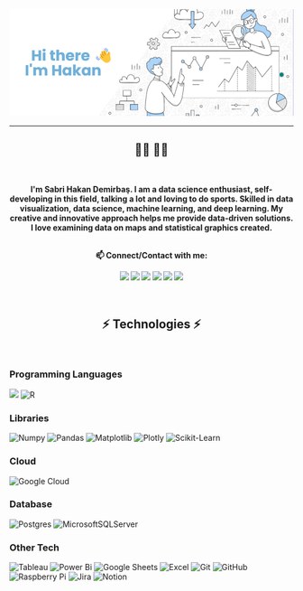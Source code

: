<img src="https://github.com/SHaken53/SHaken53/blob/main/Haken.png?raw=true">

<hr>
<div align="center">
<h2>👨‍💻   👨‍💻</h2>
</div>

<br>
<div align="center">
<p><b><center>
  I'm Sabri Hakan Demirbaş. I am a data science enthusiast, self-developing in this field, talking a lot and loving to do sports. Skilled in data visualization, data science, machine learning, and deep learning. My creative and innovative approach helps me provide data-driven solutions. I love examining data on maps and statistical graphics created.
  <br><br>
  
  📫 Connect/Contact with me:

  <a href="https://www.linkedin.com/in/sabrihakandemirbas/" title="LinkedIn Profile">
    <img src="https://img.shields.io/badge/LinkedIn-0077B5?style=for-the-badge&logo=linkedin&logoColor=white"></a>
  <a href="mailto:sabrihakandemirbas@gmail.com">
    <img src="https://img.shields.io/badge/Gmail-D14836?style=for-the-badge&logo=gmail&logoColor=white"></a>
  <a href="https://www.kaggle.com/sabrihakandemirba" title="Kaggle"><img  src="https://img.shields.io/badge/Kaggle-20BEFF?style=for-the-badge&logo=Kaggle&logoColor=white"></a>
  <a href="https://www.hackerrank.com/sabrihakandemir1?hr_r=1" title="HackerRank"><img  src="https://img.shields.io/badge/HackerRank-00EA64.svg?style=for-the-badge&logo=HackerRank&logoColor=white"></a>
  <a href="https://medium.com/@sabrihakandemirbas" title="Medium"><img  src="https://img.shields.io/badge/Medium-12100E?style=for-the-badge&logo=medium&logoColor=white)"></a>
  <a href="https://twitter.com/volanshaken" title="Twitter"><img  src="https://img.shields.io/badge/Twitter-%231DA1F2.svg?style=for-the-badge&logo=Twitter&logoColor=white"></a>
  
  
    
</p></b></center>
</div>
 <br>
 
<h2 align="center">⚡ Technologies ⚡</h2>
<br>

### Programming Languages
![](https://img.shields.io/badge/Python-3776AB?style=for-the-badge&logo=python&logoColor=white)
![R](https://img.shields.io/badge/r-%23276DC3.svg?style=for-the-badge&logo=r&logoColor=white)

### Libraries
![Numpy](https://img.shields.io/badge/Numpy-777BB4?style=for-the-badge&logo=numpy&logoColor=white)
![Pandas](https://img.shields.io/badge/Pandas-2C2D72?style=for-the-badge&logo=pandas&logoColor=white)
![Matplotlib](https://img.shields.io/badge/Matplotlib-%23ffffff.svg?style=for-the-badge&logo=Matplotlib&logoColor=black)
![Plotly](https://img.shields.io/badge/Plotly-3F4F75.svg?style=for-the-badge&logo=Plotly&logoColor=white)
![Scikit-Learn](https://img.shields.io/badge/scikitlearn-F7931E.svg?style=for-the-badge&logo=scikit-learn&logoColor=white)

### Cloud
![Google Cloud](https://img.shields.io/badge/GoogleCloud-%234285F4.svg?style=for-the-badge&logo=google-cloud&logoColor=white)

### Database
![Postgres](https://img.shields.io/badge/postgres-%23316192.svg?style=for-the-badge&logo=postgresql&logoColor=white)
![MicrosoftSQLServer](https://img.shields.io/badge/Microsoft%20SQL%20Server-CC2927?style=for-the-badge&logo=microsoft%20sql%20server&logoColor=white)

### Other Tech
![Tableau](https://img.shields.io/badge/Tableau-E97627.svg?style=for-the-badge&logo=Tableau&logoColor=white)
![Power Bi](https://img.shields.io/badge/power_bi-F2C811?style=for-the-badge&logo=powerbi&logoColor=black)
![Google Sheets](https://img.shields.io/badge/Google%20Sheets-34A853.svg?style=for-the-badge&logo=Google-Sheets&logoColor=white)
![Excel](https://img.shields.io/badge/Microsoft%20Excel-217346.svg?style=for-the-badge&logo=Microsoft-Excel&logoColor=white)
![Git](https://img.shields.io/badge/git-%23F05033.svg?style=for-the-badge&logo=git&logoColor=white)
![GitHub](https://img.shields.io/badge/github-%23121011.svg?style=for-the-badge&logo=github&logoColor=white)
![Raspberry Pi](https://img.shields.io/badge/-RaspberryPi-C51A4A?style=for-the-badge&logo=Raspberry-Pi)
![Jira](https://img.shields.io/badge/jira-%230A0FFF.svg?style=for-the-badge&logo=jira&logoColor=white)
![Notion](https://img.shields.io/badge/Notion-%23000000.svg?style=for-the-badge&logo=notion&logoColor=white)

<br> <br>

